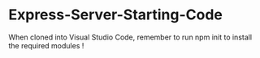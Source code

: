 # Express-Server-Starting-Code

When cloned into Visual Studio Code, remember to run npm init to install the required modules !
